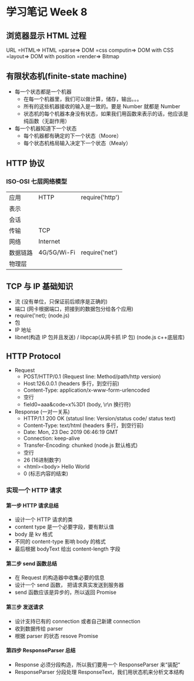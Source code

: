 # 学习笔记 Week 8

## 浏览器显示 HTML 过程

URL =HTML=> HTML =parse=> DOM =css computin=> DOM with CSS =layout=> DOM with position =render=> Bitmap

## 有限状态机(finite-state machine)

* 每一个状态都是一个机器
  * 在每一个机器里，我们可以做计算，储存，输出。。。
  * 所有的这些机器接收的输入是一致的。要是 Number 就都是 Number
  * 状态机的每个机器本身没有状态，如果我们用函数来表示的话，他应该是纯函数（无副作用）
* 每一个机器知道下一个状态
  * 每个机器都有确定的下一个状态（Moore）
  * 每个状态机格局输入决定下一个状态（Mealy）

## HTTP 协议

### ISO-OSI 七层网络模型

||||
|-|-|-|
|应用|HTTP|require('http')|
|表示|||
|会话|||
|传输|TCP||
|网络|Internet||
|数据链路|4G/5G/Wi-Fi|require('net')|
|物理层|||

## TCP 与 IP 基础知识

* 流 (没有单位，只保证前后顺序是正确的)
* 端口 (网卡根据端口，把接到的数据包分给各个应用)
* require('net); (node.js)
* 包
* IP 地址
* libnet(构造 IP 包并且发送) / libpcap(从网卡抓 IP 包) (node.js c++底层库)

## HTTP Protocol

* Request
  * POST/HTTP/0.1 (Request line: Method/path/http version)
  * Host:126.0.0.1 (headers 多行，到空行前)
  * Content-Type: application/x-www-form-urlencoded
  * 空行
  * field0=aaa&code=x%3D1 (body, \r\n 换行符)
* Response (一对一关系)
  * HTTP/1.1 200 OK (statusl line: Version/status code/ status text)
  * Content-Type: text/html (headers 多行，到空行前)
  * Date: Mon, 23 Dec 2019 06:46:19 GMT
  * Connection: keep-alive
  * Transfer-Encoding: chunked (node.js 默认格式)
  * 空行
  * 26 (16进制数字)
  * \<html>\<body> Hello World </body></html>
  * 0 (标志内容的结束)

### 实现一个 HTTP 请求

#### 第一步 HTTP 请求总结

* 设计一个 HTTP 请求的类
* content type 是一个必要字段，要有默认值
* body 是 kv 格式
* 不同的 content-type 影响 body 的格式
* 最后根据 bodyText 给出 content-length 字段

#### 第二步 send 函数总结

* 在 Request 的构造器中收集必要的信息
* 设计一个 send 函数， 把请求真实发送到服务器
* send 函数应该是异步的，所以返回 Promise

#### 第三步 发送请求

* 设计支持已有的 connection 或者自己新建 connection
* 收到数据传给 parser
* 根据 parser 的状态 resove Promise

#### 第四步 ResponseParser 总结

* Response 必须分段构造，所以我们要用一个 ResponseParser 来“装配“
* ResponseParser 分段处理 ResponseText，我们用状态机来分析文本结构

